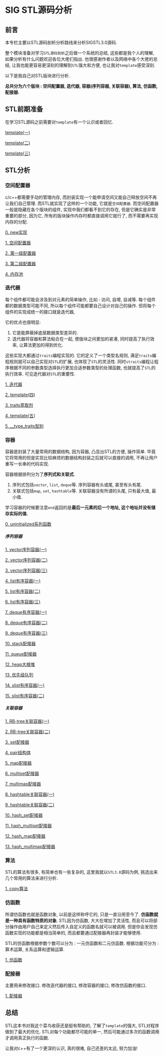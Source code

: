# SIG STL源码分析

## 前言

本专栏主要以STL源码剖析分析路线来分析SIGSTL3.0源码.

整个模块准备对学习`STL源码剖析`之后做一个系统的总结, 这些都是我个人的理解, 如果分析有什么问题欢迎各位大佬们指出. 也很感谢作者以及网络中各个大佬的总结, 让我也能更容易更深刻的理解到`STL`强大和方便, 也让我对`template`感受深刻.

以下是我自己对STL版块进行分析. 

**总共分为六个版块 : 空间配置器, 迭代器, 容器(序列容器, 关联容器),  算法, 仿函数, 配接器.**



## STL前期准备

在学习STL源码之前需要对`template`有一个认识或者回忆.

[template(一)](https://github.com/Angely2023/thisSTL/blob/master/STL-master/template%E4%B9%8B%E6%A8%A1%E6%9D%BF%E6%B3%A8%E6%84%8F%E4%BA%8B%E9%A1%B9.md)

[template(二)](https://github.com/Angely2023/thisSTL/blob/master/STL-master/template%E4%B9%8B%E9%9D%9E%E7%B1%BB%E5%9E%8B%E6%A8%A1%E6%9D%BF%E5%8F%82%E6%95%B0.md)

[template(三)](https://github.com/FunctionDou/STL/blob/master/template%E4%B9%8B%E7%B1%BB%E7%9B%B8%E5%85%B3.md)

## STL分析



### 空间配置器

c/c++都需要手动的管理内存, 而封装实现一个能申请空间又能自己释放空间不再让我们自己管理. 而STL就实现了这样的一个功能, 它就是`空间配置器`. 而空间配置器一般是隐藏在各个版块的组件, 实现中我们都看不到它的存在, 但是它确实是非常重要的部分, 因为它, 所有的版块操作内存时都直接调用它就行了, 而不需要再实现内存的分配. 

[0. new实现](https://blog.csdn.net/Function_Dou/article/details/84526761)

[1. 空间配置器](https://github.com/FunctionDou/STL/blob/master/1%20%E5%88%9D%E6%AC%A1%E6%8E%A5%E8%A7%A6%E7%A9%BA%E9%97%B4%E9%85%8D%E7%BD%AE%E5%99%A8.md)

[2. 第一级配置器](https://github.com/FunctionDou/STL/blob/master/2%20第一级配置器.md)

[3. 第二级配置器](https://github.com/FunctionDou/STL/blob/master/3%20%E7%AC%AC%E4%BA%8C%E7%BA%A7%E9%85%8D%E7%BD%AE%E5%99%A8.md)

[4. 内存池](https://github.com/FunctionDou/STL/blob/master/4%20%E5%86%85%E5%AD%98%E6%B1%A0.md)



### 迭代器

每个组件都可能会涉及到对元素的简单操作, 比如 : 访问, 自增, 自减等. 每个组件都的数据类型可能不同, 所以每个组件可能都要自己设计对自己的操作. 但将每个组件的实现成统一的接口就是迭代器, 

它的优点也很明显: 

1.  它是能屏蔽掉底层数据类型差异的. 
2.  迭代器将容器和算法粘合在一起, 使版块之间更加的紧凑, 同时提高了执行效率, 让算法更加的得到优化.

这些实现大都通过`traits`编程实现的.  它的定义了一个类型名规则, 满足`traits`编程规则就可以自己实现对`STL`的扩展, 也体现了`STL`的灵活性. 同时`straits`编程让程序根据不同的参数类型选择执行更加合适参数类型的处理函数, 也就提高了`STL`的执行效率. 可见迭代器对`STL`的重要性.

[1. 迭代器](https://github.com/FunctionDou/STL/blob/master/5%20%E8%BF%AD%E4%BB%A3%E5%99%A8.md)

[2. template(四)](https://github.com/FunctionDou/STL/blob/master/6%20%E6%A8%A1%E6%9D%BF%E4%B8%ADclass%E4%B8%8Etypename%E5%8C%BA%E5%88%AB.md)

[3. traits萃取剂](https://github.com/FunctionDou/STL/blob/master/7%20traits%E8%90%83%E5%8F%96%E5%89%82.md)

[4. template(五)](https://github.com/FunctionDou/STL/blob/master/8%20%E5%85%A8%E7%89%B9%E5%8C%96%E5%92%8C%E5%81%8F%E7%89%B9%E5%8C%96.md)

[5. __type_traits型别](https://github.com/FunctionDou/STL/blob/master/9%20__type_traits%E5%9E%8B%E5%88%AB.md)



### 容器

容器是封装了大量常用的数据结构, 因为容器, 凸显出STL的方便, 操作简单. 毕竟它将常用的但是实现比较麻烦的数据结构封装之后就可以直接的调用, 不再让用户重写一长串的代码实现. 

容器根据排列分为了**序列式和关联式**. 

1.  序列式包括`vector`, `list`, `deque`等. 序列容器有头或尾, 甚至有头有尾.
2.  关联式包括`map`, `set`, `hashtable`等. 关联容器没有所谓的头尾, 只有最大值, 最小值.

学习容器的时候要注意`end`返回的是**最后一元素的后一个地址, 这个地址并没有储存实际的值.** 

[0. uninitialized系列函数](https://github.com/FunctionDou/STL/blob/master/10%20uninitialized.md)

##### 序列容器

[1. vector序列容器(一)](https://github.com/FunctionDou/STL/blob/master/11%20vector%20%E4%B8%8A.md)

[2. vector序列容器(二)](https://github.com/FunctionDou/STL/blob/master/12%20vector%20%E4%B8%AD.md)

[3. vector序列容器(三)](https://github.com/FunctionDou/STL/blob/master/13%20vector%20%E4%B8%8B.md)

[4. list有序容器(一)](https://github.com/FunctionDou/STL/blob/master/14%20list%20%E4%B8%8A.md)

[5. list有序容器(二)](https://github.com/FunctionDou/STL/blob/master/15%20list%20%E4%B8%AD.md)

[6. list有序容器(三)](https://github.com/FunctionDou/STL/blob/master/16%20list%20%E4%B8%8B.md)

[7. deque有序容器(一)](https://github.com/FunctionDou/STL/blob/master/17%20deque%20%E4%B8%8A.md)

[8. deque有序容器(二)](https://github.com/FunctionDou/STL/blob/master/18%20deque%20%E4%B8%AD.md)

[9. deque有序容器(三)](https://github.com/FunctionDou/STL/blob/master/19%20deque%20%E4%B8%8B.md)

[10. stack配接器](https://github.com/FunctionDou/STL/blob/master/20%20stack.md)

[11. queue配接器](https://github.com/FunctionDou/STL/blob/master/21%20queue.md)

[12. heap大根堆](https://github.com/FunctionDou/STL/blob/master/22%20heap.md)

[13. 优先级队列](https://github.com/FunctionDou/STL/blob/master/23%20priority_queue.md)

[14. slist有序容器(一)](https://github.com/FunctionDou/STL/blob/master/24%20slist%20%E4%B8%8A.md)

[15. slist有序容器(二)](https://github.com/FunctionDou/STL/blob/master/25%20slist%20下.md)



##### 关联容器

[1. RB-tree关联容器(一)](https://github.com/FunctionDou/STL/blob/master/26%20RB-tree%20%E4%B8%8A.md)

[2. RB-tree关联容器(二)](https://github.com/FunctionDou/STL/blob/master/27%20RB-tree%20%E4%B8%8B.md)

[3. set配接器](https://github.com/FunctionDou/STL/blob/master/28%20set.md)

[4. pair结构体](https://github.com/FunctionDou/STL/blob/master/29%20pair.md)

[5. map配接器](https://github.com/FunctionDou/STL/blob/master/30%20map.md)

[6. multiset配接器](https://github.com/FunctionDou/STL/blob/master/31%20multiset.md)

[7. multimap配接器](https://github.com/FunctionDou/STL/blob/master/32%20multimap.md)

[8. hashtable关联容器(一)](https://github.com/FunctionDou/STL/blob/master/33%20hashtable%20%E4%B8%8A.md)

[9. hashtable关联容器(二)](https://github.com/FunctionDou/STL/blob/master/34%20hashtable%20%E4%B8%8B.md)

[10. hash_set配接器](https://github.com/FunctionDou/STL/blob/master/35%20hash_set.md)

[11. hash_multiset配接器](https://github.com/FunctionDou/STL/blob/master/36%20hash_multiset.md)

[12. hash_map配接器](https://github.com/FunctionDou/STL/blob/master/37%20hash_map.md)

[13. hash_multimap配接器](https://github.com/FunctionDou/STL/blob/master/38%20hash_multimap.md)



### 算法

STL的算法有很多, 有简单也有一些复杂的, 这里我就以`STL3.0`源码为例, 挑选出来几个常用的算法来进行分析. 

[1. copy算法](https://github.com/FunctionDou/STL/blob/master/39%20%E7%AE%97%E6%B3%95--copy.md)

### 仿函数

所谓仿函数也就是函数对象, 以前是这样称呼它的, 只是一直沿用至今了. **仿函数就是一种具有函数特质的对象**. STL因为仿函数, 大大在增加了灵活性, 而且可以将部分操作由用户自己来定义然后传入自定义的函数名就可以被调用. 但是你会发现仿函数实现的功能都是相当简单的, 而且都要通过配接器再封装才能够使用.

STL的仿函数根据参数个数可以分为 : 一元仿函数和二元仿函数. 根据功能可分为 : 算术运算, 关系运算和逻辑运算.

[1. 仿函数](https://github.com/FunctionDou/STL/blob/master/44%20%E4%BB%BF%E5%87%BD%E6%95%B0.md)



### 配接器

主要用来修改接口. 修改迭代器的接口, 修改容器的接口, 修改仿函数的接口.

[1. 配接器](https://github.com/FunctionDou/STL/blob/master/45%20%E9%85%8D%E6%8E%A5%E5%99%A8.md)



## 总结

STL这本书对我这个菜鸟收获还是挺有帮助的, 了解了`template`的强大, STL对程序做到了最大的优化. STL对每个功能都尽可能的单一, 然后可能通过多次的函数调用才调用真正执行的函数.

让我对c++有了一个更深的认识, 真的很难, 自己还差的太远, 努力加油!
